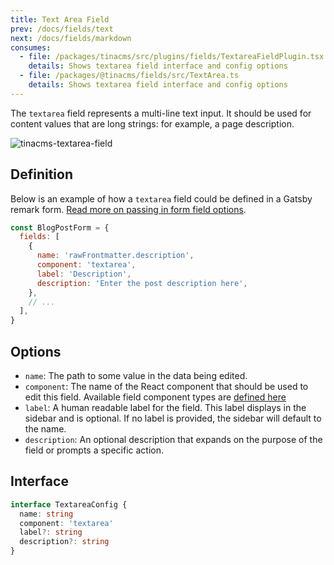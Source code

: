 ```yaml
---
title: Text Area Field
prev: /docs/fields/text
next: /docs/fields/markdown
consumes:
  - file: /packages/tinacms/src/plugins/fields/TextareaFieldPlugin.tsx
    details: Shows textarea field interface and config options
  - file: /packages/@tinacms/fields/src/TextArea.ts
    details: Shows textarea field interface and config options
---
```


The `textarea` field represents a multi-line text input. It should be used for content values that are long strings: for example, a page description.

![tinacms-textarea-field](/img/fields/textarea.png)

## Definition

Below is an example of how a `textarea` field could be defined in a Gatsby remark form. [Read more on passing in form field options](/docs/gatsby/markdown#customizing-remark-forms).

```javascript
const BlogPostForm = {
  fields: [
    {
      name: 'rawFrontmatter.description',
      component: 'textarea',
      label: 'Description',
      description: 'Enter the post description here',
    },
    // ...
  ],
}
```

## Options

- `name`: The path to some value in the data being edited.
- `component`: The name of the React component that should be used to edit this field. Available field component types are [defined here](/docs/concepts/fields#field-types)
- `label`: A human readable label for the field. This label displays in the sidebar and is optional. If no label is provided, the sidebar will default to the name.
- `description`: An optional description that expands on the purpose of the field or prompts a specific action.

## Interface

```typescript
interface TextareaConfig {
  name: string
  component: 'textarea'
  label?: string
  description?: string
}
```
